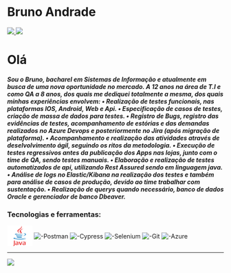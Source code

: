 <h1>Bruno Andrade</h1> 
 <div> 
   <a href = "mailto:bruno.nog.andrade@gmail.com"><img src="https://img.shields.io/badge/-Gmail-%23333?style=for-the-badge&logo=gmail&logoColor=white" target="_blank">    </a>
   <a href="https://www.linkedin.com/in/bruno-nog-andrade/" target="_blank"><img src="https://img.shields.io/badge/-LinkedIn-%230077B5?style=for-the-badge&logo=linkedin&logoColor=white" target="_blank"></a> 
</div>

<h1>Olá</h1> 
<h5> Sou o Bruno, bacharel em Sistemas de Informação e atualmente em busca de uma nova oportunidade no mercado.
A 12 anos na área de T.I e como QA a 8 anos, dos quais me dediquei totalmente a mesma, dos quais minhas experiências envolvem:
•	Realização de testes funcionais, nas plataformas IOS, Android, Web e Api.
•	Especificação de casos de testes, criação de massa de dados para testes.
•	Registro de Bugs, registro das evidências de testes, acompanhamento de estórias e das demandas realizados no Azure Devops e posteriormente no Jira (após migração de plataforma).
•	Acompanhamento e realização das atividades através de deselvolvimento ágil, seguindo os ritos da metodologia.
•	Execução de testes regressivos antes da publicação dos Apps nas lojas, junto com o time de QA, sendo testes manuais.
•	Elaboração e realização de testes automatizados de api, utilizando Rest Assured sendo em linguagem java.
•	Análise de logs no Elastic/Kibana na realização dos testes e também para análise de casos de produção, devido ao time trabalhar com sustentação.
•	Realização de querys quando necessário, banco de dados Oracle e gerenciador de banco Dbeaver.

<h3>Tecnologias e ferramentas:</h3>

<div style="display: inline_block">
 <img align="center" alt="-Java" height="48" width="58" src="https://github.com/devicons/devicon/blob/v2.16.0/icons/java/java-original-wordmark.svg">
<img align="center" alt="-Postman" height="30" width="40" src="https://cdn.jsdelivr.net/gh/devicons/devicon@latest/icons/postman/postman-plain.svg" />
<img align="center" alt="-Cypress" height="30" width="40" src="https://cdn.jsdelivr.net/gh/devicons/devicon@latest/icons/cypressio/cypressio-original.svg" />     
<img align="center" alt="-Selenium" height="30" width="40" src="https://cdn.jsdelivr.net/gh/devicons/devicon/icons/selenium/selenium-original.svg" />
<img align="center" alt="-Git" height="30" src="https://cdn.jsdelivr.net/gh/devicons/devicon/icons/git/git-original.svg" />
<img align="center" alt="-Azure" height="30" width="40" src="https://cdn.jsdelivr.net/gh/devicons/devicon/icons/azure/azure-original.svg" />
</div>
 
 <hr>
  <img height="180em" src="https://github-readme-stats.vercel.app/api/top-langs/?username=BrunoNogAndrade&layout=compact&langs_count=7&theme=midnight-purple"/>
 

